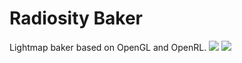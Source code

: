 # Radiosity Baker
Lightmap baker based on OpenGL and OpenRL.
![](https://github.com/Aix3D/OpenRL_Baker/blob/master/screenshot0.bmp)
![](https://github.com/Aix3D/OpenRL_Baker/blob/master/screenshot1.bmp)